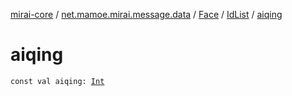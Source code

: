 [mirai-core](../../../index.md) / [net.mamoe.mirai.message.data](../../index.md) / [Face](../index.md) / [IdList](index.md) / [aiqing](./aiqing.md)

# aiqing

`const val aiqing: `[`Int`](https://kotlinlang.org/api/latest/jvm/stdlib/kotlin/-int/index.html)